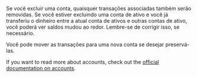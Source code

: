 Se você excluir uma conta, quaisquer transações associadas também serão removidas. Se você estiver excluindo uma conta de ativo e você já transferiu o dinheiro entre a atual conta de ativos e outras contas de ativo, você poderá ver saldos mudou ao redor. Lembre-se de corrigir isso, se necessário.

Você pode mover as transações para uma nova conta se desejar preservá-las.

If you want to read more about accounts, check out the [official documentation on accounts](https://firefly-iii.readthedocs.io/en/latest/concepts/accounts.html).